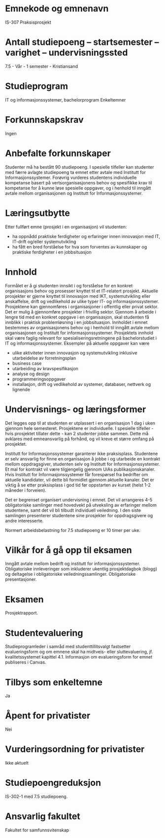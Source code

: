 # Emnekode og emnenavn
IS-307 Praksisprosjekt

# Antall studiepoeng – startsemester – varighet – undervisningssted
7.5 - Vår - 1 semester - Kristiansand

# Studieprogram
IT og informasjonssystemer, bachelorprogram
Enkeltemner

# Forkunnskapskrav
Ingen

# Anbefalte forkunnskaper
Studenter må ha bestått 90 studiepoeng. I spesielle tilfeller kan studenter med færre avlagte studiepoeng ta emnet etter avtale med Institutt for Informasjonssystemer. Forøvrig vurderes studentens individuelle kompetanse basert på vertsorganisasjonens behov og spesifikke krav til kompetanse for å kunne løse spesielle oppgaver, og i henhold til inngått avtale mellom organisasjonen og Institutt for Informasjonssystemer.

# Læringsutbytte
Etter fullført emne (prosjekt i en organisasjon) vil studenten:
* ha oppnådd praktiske ferdigheter og erfaringer innen innovasjon med IT, IT-drift og/eller systemutvikling
* ha fått en bred forståelse for hva som forventes av kunnskaper og praktiske ferdigheter i en jobbsituasjon

# Innhold
Formålet er å gi studenten innsikt i og forståelse for en konkret organisasjons behov og prosesser knyttet til et IT-relatert prosjekt. Aktuelle prosjekter er gjerne knyttet til innovasjon med IKT, systemutvikling eller anskaffelse, drift og vedlikehold av ulike typer IT- og informasjonssystemer. Prosjektene kan gjennomføres i organisasjoner i offentlig eller privat sektor. Det er mulig å gjennomføre prosjekter i frivillig sektor.
Gjennom å arbeide i lengre tid med en konkret oppgave i en organisasjon, skal studenten få innblikk i praktisk problemløsning i en jobbsituasjon.
Innholdet i emnet bestemmes av organisasjonens behov og i henhold til inngått avtale mellom organisasjonen og Institutt for informasjonssystemer. Prosjektets innhold skal være faglig relevant for spesialiseringsretningene på bachelorstudiet i IT og informasjonssystemer. Eksempler på aktuelle oppgaver kan være
* ulike aktiviteter innen innovasjon og systemutvikling inklusive utarbeidelse av forretningsplan
* business case
* utarbeiding av kravspesifikasjon
* analyse og design
* programmeringsoppgaver
* installasjon, drift og vedlikehold av systemer, databaser, nettverk og lignende

# Undervisnings- og læringsformer
Det legges opp til at studenten er utplassert i en organisasjon 1 dag i uken gjennom hele semesteret. Prosjektene er individuelle. I spesielle tilfeller - hvis prosjektet tillater dette - kan 2 studenter jobbe sammen. Dette må avklares med emneansvarlig på forhånd, og vil kreve et større omfang på prosjektet.

Institutt for Informasjonssystemer garanterer ikke praksisplass. Studentene er selv ansvarlig for finne en organisasjon å jobbe i og utarbeide en kontrakt mellom oppdragsgiver, studenten selv og Institutt for Informasjonssystemer. Et mal for kontrakt vil være tilgjengelig gjennom UiAs publikasjonskanaler. Hvis Institutt for Informasjonssystemer får forespørsel fra bedrifter om aktuelle kandidater, vil dette bli formidlet gjennom aktuelle kanaler. Det er viktig å se etter praksisplass i god tid før oppstarten av kurset (helst 1-2 måneder i forveien).

Det er begrenset organisert undervisning i emnet. Det vil arrangeres 4-5 obligatoriske samlinger med hovedvekt på utveksling av erfaringer mellom studentene, samt det vil bli tilbudt individuell veiledning. I den siste samlingen presenterer studentene sine prosjekter for oppdragsgivere og andre interesserte.

Normert arbeidsbelastning for 7.5 studiepoeng er 10 timer per uke.

# Vilkår for å gå opp til eksamen
Inngått avtale mellom bedrift og institutt for informasjonssystemer. Obligatoriske innleveringer som inkluderer ukentlig prosjektdagbok (blogg) og deltagelse i obligatoriske veiledningssamlinger. Obligatoriske presentasjoner.

# Eksamen
Prosjektrapport.

# Studentevaluering
Studieprogramleder i samråd med studenttillitsvalgt fastsetter evalueringsform og om emnene skal ha midtveis- eller sluttevaluering, jf. kvalitetssystemet kapittel 4.1. Informasjon om evalueringsform for emnet publiseres i Canvas.

# Tilbys som enkeltemne
Ja

# Åpent for privatister
Nei

# Vurderingsordning for privatister
Ikke aktuelt

# Studiepoengreduksjon
IS-302-1 med 7.5 studiepoeng.

# Ansvarlig fakultet
Fakultet for samfunnsvitenskap
